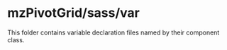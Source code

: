 # mzPivotGrid/sass/var

This folder contains variable declaration files named by their component class.
